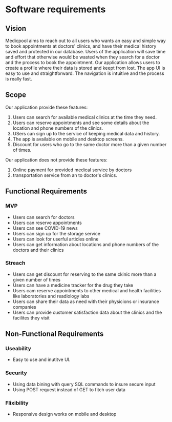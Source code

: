 # Software requirements

## Vision

Medicpool aims to reach out to all users who wants an easy and simple way to book appointments at doctors' clinics, and have their medical history saved and protected in our database. Users of the application will save time and effort that otherwise would be wasted when they search for a doctor and the process to book the appointment. Our application allows users to create a profile where their data is stored and keept from lost. The app UI is easy to use and straightforward. The navigation is intuitive and the process is really fast. 

## Scope

Our application provide these features:

1. Users can search for available medical clinics at the time they need. 
2. Users can reserve appointments and see some details about the location and phone numbers of the clinics.
3. USers can sign up to the service of keeping medical data and history.
4. The app is available on mobile and desktop screens.
5. Discount for users who go to the same doctor more than a given number of times.

Our application does not provide these features:

1. Online payment for provided medical service by doctors
2. transportation service from an to doctor's clinics.

## Functional Requirements

### MVP

- Users can search for doctors
- Users can reserve appointments
- Users can see COVID-19 news
- Users can sign up for the storage service
- Users can look for userful articles online
- Users can get information about locations and phone numbers of the doctors and their clinics

### Streach

- Users can get discount for reserving to the same ckinic more than a given number of times
- Users can have a medicine tracker for the drug they take
- Users cam reserve appointments to other medical and health facilities like laboratories and readiology labs
- Users can share their data as need with their physicions or insurance companies
- Users can provide customer satisfaction data about the clinics and the facilites they visit

## Non-Functional Requirements

### Useability

- Easy to use and inutitve UI.

### Security

- Using data bining with query SQL commands to insure secure input
- Using POST request instead of GET to fitch user data

### Flixibility

- Responsive design works on mobile and desktop